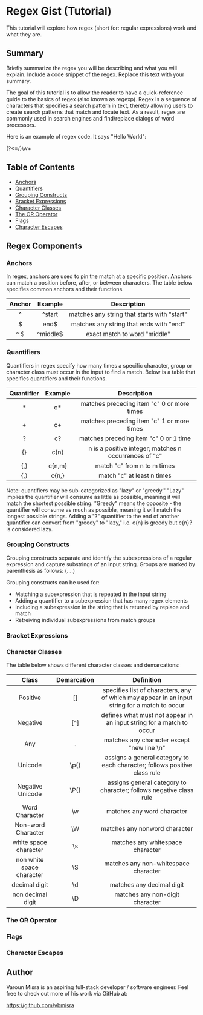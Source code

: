 # Regex Gist (Tutorial)

This tutorial will explore how regex (short for: regular expressions) work and what they are.

## Summary

Briefly summarize the regex you will be describing and what you will explain. Include a code snippet of the regex. Replace this text with your summary.

The goal of this tutorial is to allow the reader to have a quick-reference guide to the basics of regex (also known as regexp). Regex is a sequence of characters that specifies a search pattern in text, thereby allowing users to create search patterns that match and locate text. As a result, regex are commonly used in search engines and find/replace dialogs of word processors.

Here is an example of regex code. It says "Hello World":

(?<=\/)\w+

## Table of Contents

- [Anchors](#anchors)
- [Quantifiers](#quantifiers)
- [Grouping Constructs](#grouping-constructs)
- [Bracket Expressions](#bracket-expressions)
- [Character Classes](#character-classes)
- [The OR Operator](#the-or-operator)
- [Flags](#flags)
- [Character Escapes](#character-escapes)

## Regex Components

### Anchors
In regex, anchors are used to pin the match at a specific position. Anchors can match a position before, after, or between characters. The table below specifies common anchors and their functions.

| Anchor   | Example  | Description                                  |
|  :--:    |   :--:   | :-----:                                      |
|   ^      | ^start   | matches any string that starts with "start"  |
|   $      | end$     | matches any string that ends with "end"      |
| ^ $      | ^middle$ | exact match to word "middle"                 |

### Quantifiers
Quantifiers in regex specify how many times a specific character, group or character class must occur in the input to find a match. Below is a table that specifies quantifiers and their functions.

| Quantifier | Example  | Description                                          |
| :-----:    | :--:     | :----:                                               |
| *          | c*       | matches preceding item "c" 0 or more times           |
| +          | c+       | matches preceding item "c" 1 or more times           |
| ?          | c?       | matches preceding item "c" 0 or 1 time               |
| {}         | c{n}     | n is a positive integer; matches n occurrences of "c"|
| {,}        | c{n,m}   | match "c" from n to m times                          |
| {,}        | c{n,}    | match "c" at least n times                           |


Note: quantifiers may be sub-categorized as "lazy" or "greedy." "Lazy" implies the quantifier will consume as little as possible, meaning it will match the shortest possible string. "Greedy" means the opposite - the quantifier will consume as much as possible, meaning it will match the longest possible strings. Adding a "?" quantifier to the end of another quantifier can convert from "greedy" to "lazy," i.e. c{n} is greedy but c{n}? is considered lazy. 

### Grouping Constructs
Grouping constructs separate and identify the subexpressions of a regular expression and capture substrings of an input string. Groups are marked by parenthesis as follows: (....) 

Grouping constructs can be used for:
* Matching a subexpression that is repeated in the input string
* Adding a quantifier to a subexpression that has many regex elements
* Including a subexpression in the string that is returned by replace and match
* Retreiving individual subexpressions from match groups


### Bracket Expressions

### Character Classes
The table below shows different character classes and demarcations:

| Class | Demarcation | Definition|
| :--:  | :--:        | :--:      |
| Positive | [] | specifies list of characters, any of which may appear in an input string for a match to occur |
| Negative | [^] | defines what must not appear in an input string for a match to occur | 
| Any      | . | matches any character except "new line \n" |
| Unicode  | \p{} | assigns a general category to each character; follows positive class rule |
| Negative Unicode | \P{} | assigns general category to character; follows negative class rule |
| Word Character | \w | matches any word character |
| Non-word Character | \W | matches any nonword character |
| white space character | \s | matches any whitespace character |
| non white space character | \S | matches any non-whitespace character |
| decimal digit | \d | matches any decimal digit |
| non decimal digit | \D | matches any non-digit character |

### The OR Operator

### Flags

### Character Escapes

## Author

Varoun Misra is an aspiring full-stack developer / software engineer. Feel free to check out more of his work via GitHub at:

https://github.com/vbmisra
